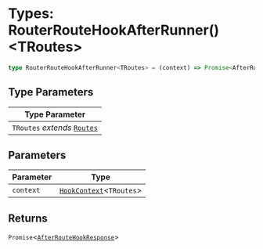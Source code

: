 # Types: RouterRouteHookAfterRunner()\<TRoutes\>

```ts
type RouterRouteHookAfterRunner<TRoutes> = (context) => Promise<AfterRouteHookResponse>;
```

## Type Parameters

| Type Parameter |
| ------ |
| `TRoutes` *extends* [`Routes`](Routes.md) |

## Parameters

| Parameter | Type |
| ------ | ------ |
| `context` | [`HookContext`](HookContext.md)\<`TRoutes`\> |

## Returns

`Promise`\<[`AfterRouteHookResponse`](AfterRouteHookResponse.md)\>
